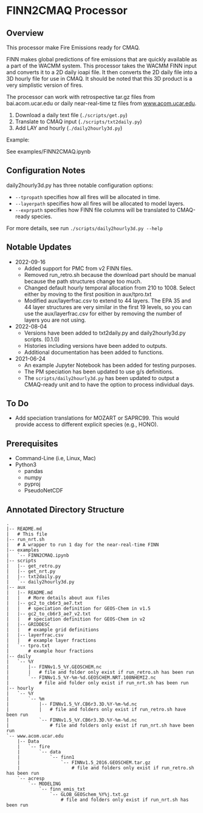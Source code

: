 FINN2CMAQ Processor
===================

Overview
--------

This processor make Fire Emissions ready for CMAQ.

FINN makes global predictions of fire emissions that are quickly available
as a part of the WACMM system. This processor takes the WACMM FINN input
and converts it to a 2D daily ioapi file. It then converts the 2D daily file
into a 3D hourly file for use in CMAQ. It should be noted that this 3D product
is a very simplistic version of fires.

The processor can work with retrospective tar.gz files from bai.acom.ucar.edu
or daily near-real-time tz files from www.acom.ucar.edu.

1. Download a daily text file (`./scripts/get.py`)
2. Translate to CMAQ input (`./scripts/txt2daily.py`)
3. Add LAY and hourly (`./daily2hourly3d.py`)

Example:

See examples/FINN2CMAQ.ipynb

Configuration Notes
-------------------

daily2hourly3d.py has three notable configuration options:

* `--tpropath` specifies how all fires will be allocated in time.
* `--layerpath` specifies how all fires will be allocated to model layers.
* `--exprpath` specifies how FINN file columns will be translated to CMAQ-ready species.

For more details, see run `./scripts/daily2hourly3d.py --help`


Notable Updates
---------------

* 2022-09-16
  * Added support for PMC from v2 FINN files.
  * Removed run_retro.sh because the download part should be manual because the path structures change too much.
  * Changed default hourly temporal allocation from 210 to 1008. Select either by moving to the first position in aux/tpro.txt
  * Modified aux/layerfrac.csv to extend to 44 layers. The EPA 35 and 44 layer structures are very similar in the first 19 levels, so you can use the aux/layerfrac.csv for either by removing the number of layers you are not using.
* 2022-08-04
  * Versions have been added to txt2daily.py and daily2hourly3d.py scripts. (0.1.0)
  * Histories including versions have been added to outputs.
  * Additional documentation has been added to functions.
* 2021-06-24
  * An example Jupyter Notebook has been added for testing purposes.
  * The PM speciation has been updated to use g/s definitions.
  * The `scripts/daily2hourly3d.py` has been updated to output a CMAQ-ready unit and to have the option to process individual days.


To Do
-----

* Add speciation translations for MOZART or SAPRC99. This would provide access to different explicit species (e.g., HONO).

Prerequisites
-------------

- Command-Line (i.e, Linux, Mac)
- Python3
  - pandas
  - numpy
  - pyproj
  - PseudoNetCDF


Annotated Directory Structure
-----------------------------


```
.
|-- README.md
|   # This file
|-- run_nrt.sh
|   # A wrapper to run 1 day for the near-real-time FINN
|-- examples
|   `-- FINN2CMAQ.ipynb
|-- scripts
|   |-- get_retro.py
|   |-- get_nrt.py
|   |-- txt2daily.py
|   `-- daily2hourly3d.py
|-- aux
|   |-- README.md
|   |   # More details about aux files
|   |-- gc2_to_cb6r3_ae7.txt
|   |   # speciation definition for GEOS-Chem in v1.5
|   |-- gc2_to_cb6r3_ae7_v2.txt
|   |   # speciation definition for GEOS-Chem in v2
|   |-- GRIDDESC
|   |   # example grid definitions
|   |-- layerfrac.csv
|   |   # example layer fractions
|   `-- tpro.txt
|       # example hour fractions
|-- daily
|   `-- %Y
|       |-- FINNv1.5_%Y.GEOSCHEM.nc
|       |   # file and folder only exist if run_retro.sh has been run
|       `-- FINNv1.5_%Y-%m-%d.GEOSCHEM.NRT.108NHEMI2.nc
|           # file and folder only exist if run_nrt.sh has been run
|-- hourly
|   `-- %Y
|       `-- %m
|           |-- FINNv1.5_%Y.CB6r3.3D.%Y-%m-%d.nc
|           |   # file and folders only exist if run_retro.sh have been run
|           `-- FINNv1.5_%Y.CB6r3.3D.%Y-%m-%d.nc
|               # file and folders only exist if run_nrt.sh have been run
`-- www.acom.ucar.edu
    |-- Data
    |   `-- fire
    |       `-- data
    |           `-- finn1
    |               `-- FINNv1.5_2016.GEOSCHEM.tar.gz
    |                   # file and folders only exist if run_retro.sh has been run
    `-- acresp
        `-- MODELING
            `-- finn_emis_txt
                `-- GLOB_GEOSchem_%Y%j.txt.gz
                    # file and folders only exist if run_nrt.sh has been run
```
